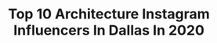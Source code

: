---
title: Top 10 Architecture Instagram Influencers In Dallas In 2020
description: >-
  Find top architecture Instagram influencers in Dallas in 2020. Most popular hashtags: #architecture #dallas #interiordesign #design.
platform: Instagram
profiles:
  - username: "stephensillsassociates"
    fullname: >-
      Stephen Sills Associates
    location: "United States"
    followers: 61033
    engagement: 166
    commentsToLikes: 0.032452
    id: ck55lez4b1eto0i11bfh281s5
    verified: false
    hashtags: "#library, #happyholidays, #celebrations, #bedroom"
  - username: "pixy_peng"
    fullname: >-
      Pixy
    location: "United States"
    followers: 7945
    engagement: 805
    commentsToLikes: 0.008890
    id: ck8t68mywco1h0j78r499zqfy
    verified: false
    hashtags: "#sketchoftheday, #mastersketchers, #wfh, #archisketch"
  - username: "davidwelsh"
    fullname: >-
      David Welsh
    location: "United States"
    followers: 33489
    engagement: 210
    commentsToLikes: 0.105330
    id: ck5q4b1o1ofcq0i11g7ly2s7a
    verified: false
    hashtags: "#art, #eyeem, #visithamburg, #france"
  - username: "lovesdfw"
    fullname: >-
      Ben Zavala
    location: "United States"
    followers: 3621
    engagement: 1690
    commentsToLikes: 0.031425
    id: ck135dhp90wpw0i195ux6vys6
    verified: false
    hashtags: ""
  - username: "house_sprucing"
    fullname: >-
      T O N I   E L M E R
    location: "United States"
    followers: 89083
    engagement: 177
    commentsToLikes: 0.024040
    id: ck13bpjs4wjwe0i190rlz9roa
    verified: false
    hashtags: "#homewithrue, #loveyourhabitat, #onetofollow, #myhousebeautiful"
  - username: "studio_thomas_james__"
    fullname: >-
      STUDIO THOMAS JAMES INC.
    location: "United States"
    followers: 7824
    engagement: 443
    commentsToLikes: 0.145958
    id: ck55iz2puvtwk0i11837ryfvp
    verified: false
    hashtags: "#instaluxe, #luxeryhome, #designer, #limestone"
  - username: "swagroup"
    fullname: >-
      SWA
    location: "United States"
    followers: 8164
    engagement: 501
    commentsToLikes: 0.008135
    id: ck0w5xaql5w350i19speamgeu
    verified: false
    hashtags: "#approach, #laplazavillage, #beijing, #landscapearchitecture"
  - username: "fieldoperations"
    fullname: >-
      James Corner Field Operations
    location: "United States"
    followers: 24491
    engagement: 253
    commentsToLikes: 0.004898
    id: ck0vwmuhyukv40i19z9hpg218
    verified: false
    hashtags: "#brooklyn, #freshkillspark, #taopusmartcity, #newworlddevelopment"
  - username: "ryanstreetandassociates"
    fullname: >-
      Ryan Street & Associates
    location: "United States"
    followers: 8886
    engagement: 552
    commentsToLikes: 0.017797
    id: ck5c1ddpyuy7u0i11aip94k4d
    verified: false
    hashtags: "#ryanstreetandassociates, #design, #interiordesign, #candlewood"
  - username: "mizdanajames"
    fullname: >-
      Dana James
    location: "United States"
    followers: 20666
    engagement: 811
    commentsToLikes: 0.063954
    id: ck1373xfg9ngv0i19txtixy1u
    verified: false
    hashtags: "#interiordesigners, #glowy, #architecturedaily, #abstractlovers"
---